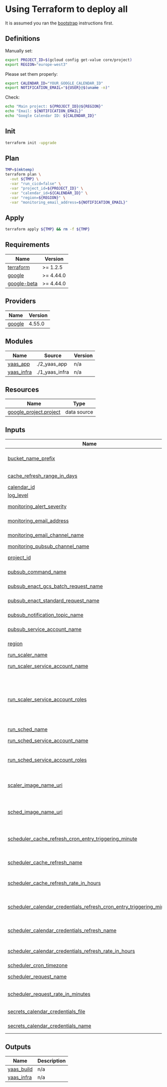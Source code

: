 # Using Terraform to deploy all

It is assumed you ran the [bootstrap](../bootstrap/README.md) instructions first.

## Definitions

Manually set:

```bash
export PROJECT_ID=$(gcloud config get-value core/project)
export REGION="europe-west3"
```

Please set them properly:

```bash
export CALENDAR_ID="YOUR_GOOGLE_CALENDAR_ID"
export NOTIFICATION_EMAIL="${USER}@$(uname -n)"
```

Check:

```bash
echo "Main project: ${PROJECT_ID}@${REGION}"
echo "Email: ${NOTIFICATION_EMAIL}"
echo "Google Calendar ID: ${CALENDAR_ID}"
```

## Init

```bash
terraform init -upgrade
```

## Plan

```bash
TMP=$(mktemp)
terraform plan \
  -out ${TMP} \
  -var "run_cicd=false" \
  -var "project_id=${PROJECT_ID}" \
  -var "calendar_id=${CALENDAR_ID}" \
  -var "region=${REGION}" \
  -var "monitoring_email_address=${NOTIFICATION_EMAIL}"
```

## Apply

```bash
terraform apply ${TMP} && rm -f ${TMP}
```

<!-- BEGINNING OF PRE-COMMIT-TERRAFORM DOCS HOOK -->
## Requirements

| Name | Version |
|------|---------|
| <a name="requirement_terraform"></a> [terraform](#requirement\_terraform) | >= 1.2.5 |
| <a name="requirement_google"></a> [google](#requirement\_google) | >= 4.44.0 |
| <a name="requirement_google-beta"></a> [google-beta](#requirement\_google-beta) | >= 4.44.0 |

## Providers

| Name | Version |
|------|---------|
| <a name="provider_google"></a> [google](#provider\_google) | 4.55.0 |

## Modules

| Name | Source | Version |
|------|--------|---------|
| <a name="module_yaas_app"></a> [yaas\_app](#module\_yaas\_app) | ./2_yaas_app | n/a |
| <a name="module_yaas_infra"></a> [yaas\_infra](#module\_yaas\_infra) | ./1_yaas_infra | n/a |

## Resources

| Name | Type |
|------|------|
| [google_project.project](https://registry.terraform.io/providers/hashicorp/google/latest/docs/data-sources/project) | data source |

## Inputs

| Name | Description | Type | Default | Required |
|------|-------------|------|---------|:--------:|
| <a name="input_bucket_name_prefix"></a> [bucket\_name\_prefix](#input\_bucket\_name\_prefix) | Prefix to name the YAAS artefacts bucket, the suffix is the project numerical ID. | `string` | `"yaas-app"` | no |
| <a name="input_cache_refresh_range_in_days"></a> [cache\_refresh\_range\_in\_days](#input\_cache\_refresh\_range\_in\_days) | How many days, in the future, to cache events for. | `number` | `3` | no |
| <a name="input_calendar_id"></a> [calendar\_id](#input\_calendar\_id) | YAAS Google Calendar ID to use | `string` | n/a | yes |
| <a name="input_log_level"></a> [log\_level](#input\_log\_level) | YAAS Cloud Run log level. | `string` | `"INFO"` | no |
| <a name="input_monitoring_alert_severity"></a> [monitoring\_alert\_severity](#input\_monitoring\_alert\_severity) | Severity, included, above which it should generate an alert. | `string` | `"ERROR"` | no |
| <a name="input_monitoring_email_address"></a> [monitoring\_email\_address](#input\_monitoring\_email\_address) | When there is a failure, it needs to send the alert to a specific email. | `string` | n/a | yes |
| <a name="input_monitoring_email_channel_name"></a> [monitoring\_email\_channel\_name](#input\_monitoring\_email\_channel\_name) | Runtime monitoring channel name to email. | `string` | `"yaas-build-email-monitoring-channel"` | no |
| <a name="input_monitoring_pubsub_channel_name"></a> [monitoring\_pubsub\_channel\_name](#input\_monitoring\_pubsub\_channel\_name) | Runtime monitoring channel name. | `string` | `"yaas-build-pubsub-monitoring-channel"` | no |
| <a name="input_project_id"></a> [project\_id](#input\_project\_id) | Project ID where to deploy and source of data. | `string` | n/a | yes |
| <a name="input_pubsub_command_name"></a> [pubsub\_command\_name](#input\_pubsub\_command\_name) | Name of the Pub/Sub topic to send commands to. | `string` | `"yaas-command"` | no |
| <a name="input_pubsub_enact_gcs_batch_request_name"></a> [pubsub\_enact\_gcs\_batch\_request\_name](#input\_pubsub\_enact\_gcs\_batch\_request\_name) | Name of the Pub/Sub topic to send GCS based batch scaling requests. | `string` | `"yaas-enact-gcs-batch-request"` | no |
| <a name="input_pubsub_enact_standard_request_name"></a> [pubsub\_enact\_standard\_request\_name](#input\_pubsub\_enact\_standard\_request\_name) | Name of the Pub/Sub topic to send specific scaling requests. | `string` | `"yaas-enact-standard-request"` | no |
| <a name="input_pubsub_notification_topic_name"></a> [pubsub\_notification\_topic\_name](#input\_pubsub\_notification\_topic\_name) | Name of the Pub/Sub topic to send runtime notification about errors. | `string` | `"yaas-notifications"` | no |
| <a name="input_pubsub_service_account_name"></a> [pubsub\_service\_account\_name](#input\_pubsub\_service\_account\_name) | Service account to be used by Pub/Sub to trigger YAAS. | `string` | `"yaas-pubsub-sa"` | no |
| <a name="input_region"></a> [region](#input\_region) | Default region where to create resources. | `string` | `"us-central1"` | no |
| <a name="input_run_scaler_name"></a> [run\_scaler\_name](#input\_run\_scaler\_name) | YAAS Scaler Cloud Run name. | `string` | `"yaas-scaler"` | no |
| <a name="input_run_scaler_service_account_name"></a> [run\_scaler\_service\_account\_name](#input\_run\_scaler\_service\_account\_name) | YAAS Cloud Run Service Account identity for Scaler | `string` | `"yaas-run-scaler-sa"` | no |
| <a name="input_run_scaler_service_account_roles"></a> [run\_scaler\_service\_account\_roles](#input\_run\_scaler\_service\_account\_roles) | All admin roles required to let YAAS manage resources | `list(string)` | <pre>[<br>  "roles/compute.instanceAdmin.v1",<br>  "roles/cloudfunctions.admin",<br>  "roles/cloudsql.admin",<br>  "roles/run.admin",<br>  "roles/iam.serviceAccountUser"<br>]</pre> | no |
| <a name="input_run_sched_name"></a> [run\_sched\_name](#input\_run\_sched\_name) | YAAS Scheduler Cloud Run name. | `string` | `"yaas-sched"` | no |
| <a name="input_run_sched_service_account_name"></a> [run\_sched\_service\_account\_name](#input\_run\_sched\_service\_account\_name) | YAAS Cloud Run Service Account identity for Scheduler | `string` | `"yaas-run-sched-sa"` | no |
| <a name="input_run_sched_service_account_roles"></a> [run\_sched\_service\_account\_roles](#input\_run\_sched\_service\_account\_roles) | All roles required by YAAS Scheduler | `list(string)` | <pre>[<br>  "roles/iam.serviceAccountUser"<br>]</pre> | no |
| <a name="input_scaler_image_name_uri"></a> [scaler\_image\_name\_uri](#input\_scaler\_image\_name\_uri) | YAAS Scaler docker application image URI. E.g.: LOCATION-docker.pkg.dev/PROJECT\_ID/yaas-docker/yaas\_sched:latest | `string` | `"us-docker.pkg.dev/cloudrun/container/hello"` | no |
| <a name="input_sched_image_name_uri"></a> [sched\_image\_name\_uri](#input\_sched\_image\_name\_uri) | YAAS Scheduler docker application image URI. E.g.: LOCATION-docker.pkg.dev/PROJECT\_ID/yaas-docker/yaas\_sched:latest | `string` | `"us-docker.pkg.dev/cloudrun/container/hello"` | no |
| <a name="input_scheduler_cache_refresh_cron_entry_triggering_minute"></a> [scheduler\_cache\_refresh\_cron\_entry\_triggering\_minute](#input\_scheduler\_cache\_refresh\_cron\_entry\_triggering\_minute) | YAAS calendar cache refresh triggering minute. Please only change if you know what you are doing. | `number` | `17` | no |
| <a name="input_scheduler_cache_refresh_name"></a> [scheduler\_cache\_refresh\_name](#input\_scheduler\_cache\_refresh\_name) | Name of the Cloud Scheduler that triggers YAAS calendar cache refresh | `string` | `"yaas-cache-refresh"` | no |
| <a name="input_scheduler_cache_refresh_rate_in_hours"></a> [scheduler\_cache\_refresh\_rate\_in\_hours](#input\_scheduler\_cache\_refresh\_rate\_in\_hours) | YAAS calendar cache refresh rate in hours, i.e., how many hours after a refresh to repeat it. | `number` | `6` | no |
| <a name="input_scheduler_calendar_credentials_refresh_cron_entry_triggering_minute"></a> [scheduler\_calendar\_credentials\_refresh\_cron\_entry\_triggering\_minute](#input\_scheduler\_calendar\_credentials\_refresh\_cron\_entry\_triggering\_minute) | YAAS calendar calendar credentials refresh triggering minute. Please only change if you know what you are doing. | `number` | `13` | no |
| <a name="input_scheduler_calendar_credentials_refresh_name"></a> [scheduler\_calendar\_credentials\_refresh\_name](#input\_scheduler\_calendar\_credentials\_refresh\_name) | Name of the Cloud Scheduler that triggers YAAS calendar credentials refresh | `string` | `"yaas-calendar-credentials-refresh"` | no |
| <a name="input_scheduler_calendar_credentials_refresh_rate_in_hours"></a> [scheduler\_calendar\_credentials\_refresh\_rate\_in\_hours](#input\_scheduler\_calendar\_credentials\_refresh\_rate\_in\_hours) | YAAS calendar credentials refresh rate in hours, i.e., how many hours after a refresh to repeat it. | `number` | `4` | no |
| <a name="input_scheduler_cron_timezone"></a> [scheduler\_cron\_timezone](#input\_scheduler\_cron\_timezone) | Crontab entry timezone. | `string` | `"Etc/UTC"` | no |
| <a name="input_scheduler_request_name"></a> [scheduler\_request\_name](#input\_scheduler\_request\_name) | Name of the Cloud Scheduler that triggers YAAS request emission. | `string` | `"yaas-request-emission"` | no |
| <a name="input_scheduler_request_rate_in_minutes"></a> [scheduler\_request\_rate\_in\_minutes](#input\_scheduler\_request\_rate\_in\_minutes) | YAAS calendar cache refresh rate in hours, i.e., how many hours after a refresh to repeat it. | `number` | `30` | no |
| <a name="input_secrets_calendar_credentials_file"></a> [secrets\_calendar\_credentials\_file](#input\_secrets\_calendar\_credentials\_file) | File with the secret content for Google calendar credentials | `string` | `null` | no |
| <a name="input_secrets_calendar_credentials_name"></a> [secrets\_calendar\_credentials\_name](#input\_secrets\_calendar\_credentials\_name) | Secret name where the Google calendar credentials are stored | `string` | `"yaas_calendar_credentials"` | no |

## Outputs

| Name | Description |
|------|-------------|
| <a name="output_yaas_build"></a> [yaas\_build](#output\_yaas\_build) | n/a |
| <a name="output_yaas_infra"></a> [yaas\_infra](#output\_yaas\_infra) | n/a |
<!-- END OF PRE-COMMIT-TERRAFORM DOCS HOOK -->
